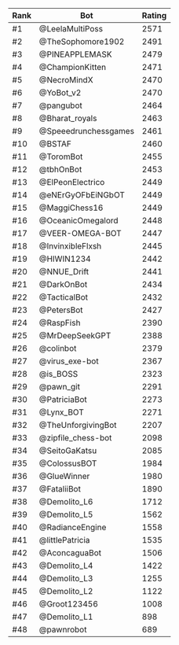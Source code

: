Rank|Bot|Rating
---|---|---
#1|@LeelaMultiPoss|2571
#2|@TheSophomore1902|2491
#3|@PINEAPPLEMASK|2479
#4|@ChampionKitten|2471
#5|@NecroMindX|2470
#6|@YoBot_v2|2470
#7|@pangubot|2464
#8|@Bharat_royals|2463
#9|@Speeedrunchessgames|2461
#10|@BSTAF|2460
#11|@ToromBot|2455
#12|@tbhOnBot|2453
#13|@ElPeonElectrico|2449
#14|@eNErGyOFbEiNGbOT|2449
#15|@MaggiChess16|2449
#16|@OceanicOmegalord|2448
#17|@VEER-OMEGA-BOT|2447
#18|@InvinxibleFlxsh|2445
#19|@HIWIN1234|2442
#20|@NNUE_Drift|2441
#21|@DarkOnBot|2434
#22|@TacticalBot|2432
#23|@PetersBot|2427
#24|@RaspFish|2390
#25|@MrDeepSeekGPT|2388
#26|@colinbot|2379
#27|@virus_exe-bot|2367
#28|@is_BOSS|2323
#29|@pawn_git|2291
#30|@PatriciaBot|2273
#31|@Lynx_BOT|2271
#32|@TheUnforgivingBot|2207
#33|@zipfile_chess-bot|2098
#34|@SeitoGaKatsu|2085
#35|@ColossusBOT|1984
#36|@GlueWinner|1980
#37|@FataliiBot|1890
#38|@Demolito_L6|1712
#39|@Demolito_L5|1562
#40|@RadianceEngine|1558
#41|@littlePatricia|1535
#42|@AconcaguaBot|1506
#43|@Demolito_L4|1422
#44|@Demolito_L3|1255
#45|@Demolito_L2|1122
#46|@Groot123456|1008
#47|@Demolito_L1|898
#48|@pawnrobot|689

